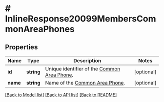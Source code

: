 # # InlineResponse20099MembersCommonAreaPhones

## Properties

Name | Type | Description | Notes
------------ | ------------- | ------------- | -------------
**id** | **string** | Unique identifier of the [Common Area Phone](https://support.zoom.us/hc/en-us/articles/360028516231-Managing-Common-Area-Phones). | [optional] 
**name** | **string** | Name of the [Common Area Phone](https://support.zoom.us/hc/en-us/articles/360028516231-Managing-Common-Area-Phones). | [optional] 

[[Back to Model list]](../../README.md#documentation-for-models) [[Back to API list]](../../README.md#documentation-for-api-endpoints) [[Back to README]](../../README.md)


